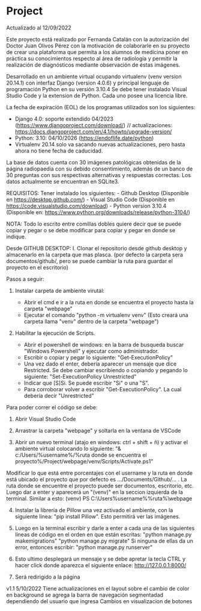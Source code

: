 # Project
Actualizado al 12/09/2022

Este proyecto está realizado por Fernanda Catalán con la autorización del Doctor Juan Olivos Pérez con la motivación de colaborarle en su proyecto de crear una plataforma que permita a los alumnos de medicina poner en práctica su conocimientos respecto al área de radiología y permitir la realización de diagnósticos mediante observación de éstas imágenes.

Desarrollado en un ambiente virtual ocupando virtualenv (venv version 20.14.1) con interfaz Django (version 4.0.6) y principal lenguaje de programación Python en su versión 3.10.4
Se debe tener instalado Visual Studio Code y la extension de Python. Cada uno posee una licencia libre.

La fecha de expiración (EOL) de los programas utilizados son los siguientes: 
- Django 4.0: soporte extendido 04/2023 (https://www.djangoproject.com/download/) // actualizaciones:  https://docs.djangoproject.com/en/4.1/howto/upgrade-version/
- Python: 3.10: 04/10/2026 (https://endoflife.date/python)
- Virtualenv 20.14 solo va sacando nuevas actualizaciones, pero hasta ahora no tiene fecha de caducidad. 



La base de datos cuenta con 30 imágenes patológicas obtenidas de la página radiopaedia con su debido consentimiento, además de un banco de 30 preguntas con sus respectivas alternativas y respuestas correctas. Los datos actualmente se encuentran en SQLite3.

REQUISITOS:
Tener instalado los siguientes:
     - Github Desktop (Disponible en https://desktop.github.com/)
     - Visual Studio Code (Disponible en https://code.visualstudio.com/download)
     - Python version 3.10.4 (Disponible en: https://www.python.org/downloads/release/python-3104/)

NOTA: Todo lo escrito entre comillas dobles quiere decir que se puede copiar y pegar o se debe modificar para copiar y pegar en donde se indique.

Desde GITHUB DESKTOP:
I. Clonar el repositorio desde github desktop y almacenarlo en la carpeta que mas plasca. (por defecto la carpeta sera documentos/github/, pero se puede cambiar la ruta para guardar el proyecto en  el escritorio)

Pasos a seguir:
1. Instalar carpeta de ambiente virutal:
     - Abrir el cmd e ir a la ruta en donde se encuentra el proyecto hasta la carpeta "webpage"
     - Ejecutar el comando "python -m virtualenv venv" (Esto creará una carpeta llama "venv" dentro de la carpeta "webpage")

2. Habilitar la ejecución de Scripts.
    
     - Abrir el powershell de windows: en la barra de busqueda buscar "Windows Powershell" y ejecutar como administrador. 
     - Escribir o copiar y pegar lo siguiente: "Get-ExecutionPolicy"
     - Una vez dado el enter, debería aparecer un mensaje que dice Restricted. Se debe cambiar escribiendo o copiando y pegando lo siguiente: "Set-ExecutionPolicy Unrestricted"
     - Indicar que [S]Si. Se puede escribir "Si" o una "S".
     - Para corroborar volver a escribir "Get-ExecutionPolicy". La cual debería decir "Unrestricted"

Para poder correr el código se debe:
1. Abrir Visual Studio Code

2. Arrastrar la carpeta "webpage" y soltarla en la ventana de VSCode 

3. Abrir un nuevo terminal (atajo en windows: ctrl + shift + ñ) y activar el ambiente virtual colocando lo siguiente: 
     "& c:/Users/%username%/%ruta donde se encuentra el proyecto%/Project/webpage/venv/Scripts/Activate.ps1"  

Modificar lo que está entre porcentajes con el username y la ruta en donde está ubicado el proyecto que por defecto es .../Documents/Github/... . 
La ruta donde se encuentre el proyecto puede ser documentos, escritorio, etc. Luego dar a enter y aparecerá un "(venv)"  en la seccion izquierda de la terminal. Similar a esto:
     (venv) PS C:\Users\%username%\%ruta%\webpage

4. Instalar la librería de Pillow una vez activado el ambiente, con la siguiente línea: "pip install Pillow". Esto permitirá ver las imágenes.

4. Luego en la terminal escribir y darle a enter a cada una de las siguientes líneas de código en el orden en que están escritas: 
     "python manage.py makemigrations"
     "python manage.py migrate"
     Si ninguna de ellas da un error, entonces escribir:
     "python manage.py runserver" 

5. Esto ultimo desplegará un mensaje y se debe apretar la tecla CTRL y hacer click donde aparezca el siguiente enlace: http://127.0.0.1:8000/ 

6. Será redirigido a la página


v1.1 5/10/2022
Tiene actualizaciones en el layout sobre el cambio de color en background
se agrega la barra de navegación segmentadad dependiendo del usuario que ingresa
Cambios en visualizacion de botones
